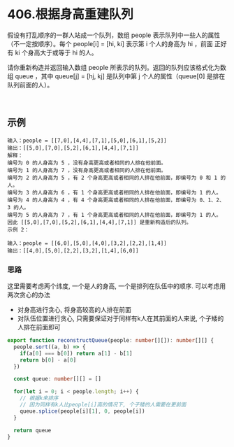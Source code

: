 # 406.根据身高重建队列

假设有打乱顺序的一群人站成一个队列，数组 people 表示队列中一些人的属性（不一定按顺序）。每个 people[i] = [hi, ki] 表示第 i 个人的身高为 hi ，前面 正好 有 ki 个身高大于或等于 hi 的人。

请你重新构造并返回输入数组 people 所表示的队列。返回的队列应该格式化为数组 queue ，其中 queue[j] = [hj, kj] 是队列中第 j 个人的属性（queue[0] 是排在队列前面的人）。

 

## 示例

```
输入：people = [[7,0],[4,4],[7,1],[5,0],[6,1],[5,2]]
输出：[[5,0],[7,0],[5,2],[6,1],[4,4],[7,1]]
解释：
编号为 0 的人身高为 5 ，没有身高更高或者相同的人排在他前面。
编号为 1 的人身高为 7 ，没有身高更高或者相同的人排在他前面。
编号为 2 的人身高为 5 ，有 2 个身高更高或者相同的人排在他前面，即编号为 0 和 1 的人。
编号为 3 的人身高为 6 ，有 1 个身高更高或者相同的人排在他前面，即编号为 1 的人。
编号为 4 的人身高为 4 ，有 4 个身高更高或者相同的人排在他前面，即编号为 0、1、2、3 的人。
编号为 5 的人身高为 7 ，有 1 个身高更高或者相同的人排在他前面，即编号为 1 的人。
因此 [[5,0],[7,0],[5,2],[6,1],[4,4],[7,1]] 是重新构造后的队列。
示例 2：
```

```
输入：people = [[6,0],[5,0],[4,0],[3,2],[2,2],[1,4]]
输出：[[4,0],[5,0],[2,2],[3,2],[1,4],[6,0]]
```

### 思路 

这里需要考虑两个纬度, 一个是人的身高, 一个是排列在队伍中的顺序. 可以考虑用两次贪心的办法

* 对身高进行贪心, 将身高较高的人排在前面
* 对队伍位置进行贪心, 只需要保证对于同样有k人在其前面的人来说, 个子矮的人排在前面即可 

```typescript 
export function reconstructQueue(people: number[][]): number[][] {
  people.sort((a, b) => {
    if(a[0] === b[0]) return a[1] - b[1]
    return b[0] - a[0]
  })

  const queue: number[][] = []

  for(let i = 0; i < people.length; i++) {
    // 根据k来排序
    // 因为同样有k人比people[i]高的情况下, 个子矮的人需要在更前面
    queue.splice(people[i][1], 0, people[i])
  }

  return queue
}
```
